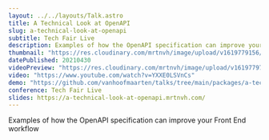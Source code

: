 ```yaml
---
layout: ../../layouts/Talk.astro
title: A Technical Look at OpenAPI
slug: a-technical-look-at-openapi
subtitle: Tech Fair Live
description: Examples of how the OpenAPI specification can improve your Front End workflow
thumbnail: "https://res.cloudinary.com/mrtnvh/image/upload/v1619779156/mrtnvh.com/a-technical-look-at-openapi.jpg"
datePublished: 20210430
videoPreview: "https://res.cloudinary.com/mrtnvh/image/upload/v1619779713/mrtnvh.com/a-technical-look-at-openapi-video-preview.jpg"
video: "https://www.youtube.com/watch?v=YXXE0LSVnCs"
demo: "https://github.com/vanhoofmaarten/talks/tree/main/packages/a-technical-look-at-openapi/demo"
conference: Tech Fair Live
slides: https://a-technical-look-at-openapi.mrtnvh.com/
---
```


Examples of how the OpenAPI specification can improve your Front End workflow
